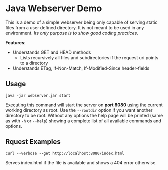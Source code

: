 # Java Webserver Demo

This is a demo of a simple webserver being only capable of serving static files from a user defined directory.
It is not meant to be used in any environment. *Its only purpose is to show good coding practices*.

**Features**:
* Understands GET and HEAD methods
    * Lists recursively all files and subdirectories if the request uri points to a directory
* Understands ETag, If-Non-Match, If-Modified-Since header-fields

## Usage

`java -jar webserver.jar start`

Executing this command will start the server on **port 8080** using the current working directory as root.
Use the `--rootdir` option if you want another directory to be root.
Without any options the help page will be printed (same as with `-h` or `--help`) 
showing a complete list of all available commands and options.

## Rquest Examples

`curl --verbose --get http://localhost:8080/index.html`

Serves index.html if the file is available and shows a 404 error otherwise.